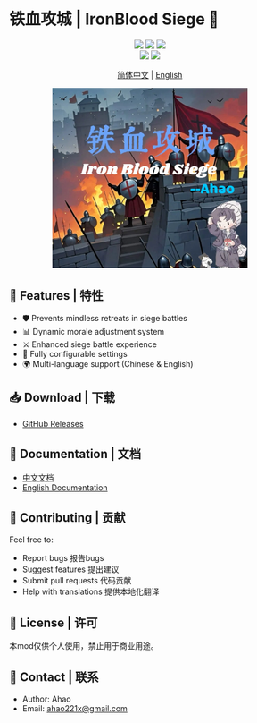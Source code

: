 # 铁血攻城 | IronBlood Siege 🏰

<div align="center">
  <img src="https://img.shields.io/badge/Game-Bannerlord-red"/>
  <img src="https://img.shields.io/badge/GameVersion-1.2.12-blue"/>
  <img src="https://img.shields.io/badge/Language-中文%20%7C%20English-green"/>
  <br/>
  <img src="https://img.shields.io/github/stars/lwh110221/IronBloodSiege-mod"/>
  <img src="https://img.shields.io/github/forks/lwh110221/IronBloodSiege-mod"/>
  
  [简体中文](../README.md) | [English](../README_EN.md)
</div>

<p align="center">
  <img src="docs\images\ahao.jpg" alt="pic" width="350"/>
</p>

## 🌟 Features | 特性

- 🛡️ Prevents mindless retreats in siege battles
- 📊 Dynamic morale adjustment system
- ⚔️ Enhanced siege battle experience
- 🔧 Fully configurable settings
- 🌍 Multi-language support (Chinese & English)

## 📥 Download | 下载

<!-- - [Nexus Mods](https://www.nexusmods.com/) -->
<!-- - [Steam Workshop](https://steamcommunity.com/app/261550/workshop/) -->
- [GitHub Releases](https://github.com/lwh110221/IronBloodSiege-mod/releases)

## 📖 Documentation | 文档

- [中文文档](../README.md)
- [English Documentation](../README_EN.md)

## 🤝 Contributing | 贡献

Feel free to:
- Report bugs 报告bugs
- Suggest features 提出建议
- Submit pull requests 代码贡献
- Help with translations 提供本地化翻译

## 📄 License | 许可

本mod仅供个人使用，禁止用于商业用途。

## 📧 Contact | 联系

- Author: Ahao
- Email: ahao221x@gmail.com 